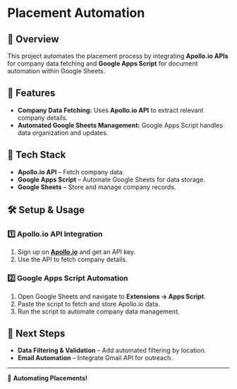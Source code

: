 # Placement Automation

## 📌 Overview
This project automates the placement process by integrating **Apollo.io APIs** for company data fetching and **Google Apps Script** for document automation within Google Sheets.

## 🚀 Features
- **Company Data Fetching:** Uses **Apollo.io API** to extract relevant company details.
- **Automated Google Sheets Management:** Google Apps Script handles data organization and updates.

## 🔧 Tech Stack
- **Apollo.io API** – Fetch company data.
- **Google Apps Script** – Automate Google Sheets for data storage.
- **Google Sheets** – Store and manage company records.

## 🛠️ Setup & Usage
### 1️⃣ **Apollo.io API Integration**
1. Sign up on **[Apollo.io](https://www.apollo.io/)** and get an API key.
2. Use the API to fetch company details.

### 2️⃣ **Google Apps Script Automation**
1. Open Google Sheets and navigate to **Extensions → Apps Script**.
2. Paste the script to fetch and store Apollo.io data.
3. Run the script to automate company data management.

## 📌 Next Steps
- **Data Filtering & Validation** – Add automated filtering by location.
- **Email Automation** – Integrate Gmail API for outreach.

---
🚀 **Automating Placements!**
